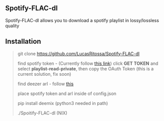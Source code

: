 ## Spotify-FLAC-dl

Spotify-FLAC-dl allows you to download a spotify playlist in lossy/lossless quality

## Installation

> git clone https://github.com/LucasRitossa/Spotify-FLAC-dl
>
> find spotify token - (Currently follow [this link](https://developer.spotify.com/console/get-playlist-tracks/?playlist_id=21THa8j9TaSGuXYNBU5tsC&user_id=spotify_espa%C3%B1a))
> click **GET TOKEN** and select **playlist-read-private**, then copy the OAuth Token (this is a current solution, fix soon)
>
> find deezer arl - follow [this](https://www.youtube.com/watch?v=G6d70kbEscg)
> 
> place spotify token and arl inside of config.json
>
> pip install deemix (python3 needed in path)
>
> ./Spoitify-FLAC-dl (NIX)

